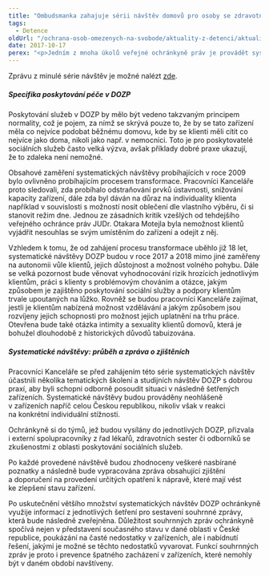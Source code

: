 ```yaml
---
title: "Ombudsmanka zahajuje sérii návštěv domovů pro osoby se zdravotním postižením"
tags:
  - Detence
oldUrl: "/ochrana-osob-omezenych-na-svobode/aktuality-z-detenci/aktuality-z-detenci-2017/ombudsmanka-zahajuje-serii-navstev-domovu-pro-osoby-se-zdravotnim-postizenim/"
date: 2017-10-17
perex: "<p>Jedním z mnoha úkolů veřejné ochránkyně práv je provádět systematické návštěvy zařízení míst, kde se nacházejí nebo mohou nacházet osoby omezené na svobodě veřejnou mocí nebo v důsledku závislosti na poskytované péči, jak je tomu například v domovech pro osoby se zdravotním postižením (DOZP). Začátkem října letošního roku byla zahájena série návštěv těchto zařízení, na něž se pracovníci Kanceláře veřejného ochránce práv zaměřili již v roce 2009, kdy navštívili celkově 25 zařízení tohoto typu. </p>"
---
```


<!-- imported from the old website -->

<p>Zprávu z minulé série návštěv je možné nalézt <a href="https://www.ochrance.cz/ochrana-osob-omezenych-na-svobode/zarizeni-socialnich-sluzeb/zprava-z-navstev-mentalne-postizeni-cerven-2009/">zde</a>.</p> <h5>Specifika poskytování péče v DOZP</h5> <p>Poskytování služeb v DOZP by mělo být vedeno takzvaným principem normality, což je pojem, za nímž se skrývá pouze to, že by se tato zařízení měla co nejvíce podobat běžnému domovu, kde by se klienti měli cítit co nejvíce jako doma, nikoli jako např. v nemocnici. Toto je pro poskytovatelé sociálních služeb často velká výzva, avšak příklady dobré praxe ukazují, že to zdaleka není nemožné.</p> <p>Obsahové zaměření systematických návštěvy probíhajících v roce 2009 bylo ovlivněno probíhajícím procesem transformace. Pracovníci Kanceláře proto sledovali, zda probíhalo odstraňování prvků ústavnosti, snižování kapacity zařízení, dále zda byl dáván na důraz na individuality klienta například v souvislosti s možností nosit oblečení dle vlastního výběru, či si stanovit režim dne. Jednou ze zásadních kritik vzešlých od tehdejšího veřejného ochránce práv JUDr. Otakara Motejla byla nemožnost klientů vyjádřit nesouhlas se svým umístěním do zařízení a odejít z něj. </p> <p>Vzhledem k tomu, že od zahájení procesu transformace uběhlo již 18 let, systematické návštěvy DOZP budou v roce 2017 a 2018 mimo jiné zaměřeny na autonomii vůle klientů, jejich důstojnost a možnost volného pohybu. Dále se velká pozornost bude věnovat vyhodnocování rizik hrozících jednotlivým klientům, práci s klienty s problémovým chováním a otázce, jakým způsobem je zajištěno poskytování sociální služby a podpory klientům trvale upoutaných na lůžko. Rovněž se budou pracovníci Kanceláře zajímat, jestli je klientům nabízená možnost vzdělávání a jakým způsobem jsou rozvíjeny jejich schopnosti pro možnost jejich uplatnění na trhu práce. Otevřena bude také otázka intimity a sexuality klientů domovů, která je bohužel dlouhodobě z historických důvodů tabuizována.</p> <h5>Systematické návštěvy: průběh a zpráva o zjištěních</h5> <p>Pracovníci Kanceláře se před zahájením této série systematických návštěv účastnili několika tematických školení a studijních návštěv DOZP s dobrou praxí, aby byli schopni odborně posoudit situaci v následně šetřených zařízeních. Systematické návštěvy budou prováděny neohlášeně v zařízeních napříč celou Českou republikou, nikoliv však v reakci na konkrétní individuální stížnosti. </p> <p>Ochránkyně si do týmů, jež budou vysílány do jednotlivých DOZP, přizvala i externí spolupracovníky z řad lékařů, zdravotních sester či odborníků se zkušenostmi z oblasti poskytování sociálních služeb. </p> <p>Po každé provedené návštěvě budou zhodnoceny veškeré nasbírané poznatky a následně bude vypracována zpráva obsahující zjištění a doporučení na provedení určitých opatření k nápravě, které mají vést ke zlepšení stavu zařízení.</p> <p>Po uskutečnění většího množství systematických návštěv DOZP ochránkyně využije informací z jednotlivých šetření pro sestavení souhrnné zprávy, která bude následně zveřejněna. Důležitost souhrnných zpráv ochránkyně spočívá nejen v představení současného stavu v dané oblasti v České republice, poukázání na časté nedostatky v zařízeních, ale i nabídnutí řešení, jakými je možné se těchto nedostatků vyvarovat. Funkcí souhrnných zpráv je proto i prevence špatného zacházení v zařízeních, které nemohly být v daném období navštíveny.</p>
